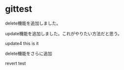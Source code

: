 # gittest

delete機能を追加しました。

update機能を追加しました。これがやりたい方法だと思う。

update4 this is it

delete機能をさらに追加

revert test